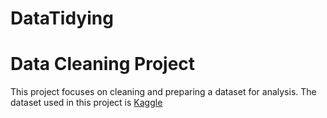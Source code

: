 # DataTidying

# Data Cleaning Project
This project focuses on cleaning and preparing a dataset for analysis. 
The dataset used in this project is [Kaggle](https://www.kaggle.com/datasets/wspirat/germany-used-cars-dataset-2023 )
